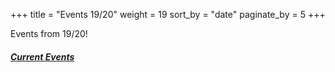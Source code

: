 +++
title = "Events 19/20"
weight = 19
sort_by = "date"
paginate_by = 5
+++

Events from 19/20!

##### [<i class="bi bi-bell-fill"></i> Current Events](@/events/_index.md)
